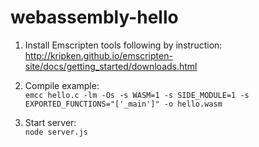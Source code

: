 # webassembly-hello

1. Install Emscripten tools following by instruction:
http://kripken.github.io/emscripten-site/docs/getting_started/downloads.html

2. Compile example:<br/>
`emcc hello.c -lm -Os -s WASM=1 -s SIDE_MODULE=1 -s EXPORTED_FUNCTIONS="['_main']" -o hello.wasm`

3. Start server:<br/>
`node server.js`
